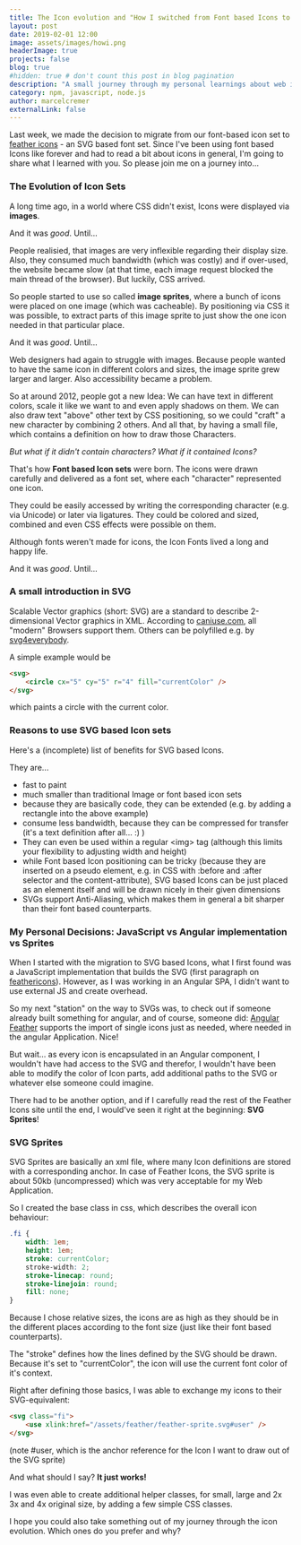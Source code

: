 ```yaml
---
title: The Icon evolution and "How I switched from Font based Icons to SVG"
layout: post
date: 2019-02-01 12:00
image: assets/images/howi.png
headerImage: true
projects: false
blog: true
#hidden: true # don't count this post in blog pagination
description: "A small journey through my personal learnings about web icons and how they are displayed."
category: npm, javascript, node.js
author: marcelcremer
externalLink: false
---
```


Last week, we made the decision to migrate from our font-based icon set to [feather icons](feathericons.com) - an SVG based font set. Since I've been using font based Icons like forever and had to read a bit about icons in general, I'm going to share what I learned with you. So please join me on a journey into...

### The Evolution of Icon Sets

A long time ago, in a world where CSS didn't exist, Icons were displayed via **images**.

And it was _good_.
Until...

People realisied, that images are very inflexible regarding their display size. Also, they consumed much bandwidth (which was costly) and if over-used, the website became slow (at that time, each image request blocked the main thread of the browser). But luckily, CSS arrived.

So people started to use so called **image sprites**, where a bunch of icons were placed on one image (which was cacheable). By positioning via CSS it was possible, to extract parts of this image sprite to just show the one icon needed in that particular place.

And it was _good_.
Until...

Web designers had again to struggle with images. Because people wanted to have the same icon in different colors and sizes, the image sprite grew larger and larger. Also accessibility became a problem.

So at around 2012, people got a new Idea: We can have text in different colors, scale it like we want to and even apply shadows on them. We can also draw text "above" other text by CSS positioning, so we could "craft" a new character by combining 2 others. And all that, by having a small file, which contains a definition on how to draw those Characters.

_But what if it didn't contain characters? What if it contained Icons?_

That's how **Font based Icon sets** were born. The icons were drawn carefully and delivered as a font set, where each "character" represented one icon.

They could be easily accessed by writing the corresponding character (e.g. via Unicode) or later via ligatures. They could be colored and sized, combined and even CSS effects were possible on them.

Although fonts weren't made for icons, the Icon Fonts lived a long and happy life.

And it was _good_.
Until...

### A small introduction in SVG

Scalable Vector graphics (short: SVG) are a standard to describe 2-dimensional Vector graphics in XML. According to [caniuse.com](https://caniuse.com/#search=SVG), all "modern" Browsers support them. Others can be polyfilled e.g. by [svg4everybody](https://github.com/jonathantneal/svg4everybody).

A simple example would be

```html
<svg>
    <circle cx="5" cy="5" r="4" fill="currentColor" />
</svg>
```

which paints a circle with the current color.

### Reasons to use SVG based Icon sets

Here's a (incomplete) list of benefits for SVG based Icons.

They are...

-   fast to paint
-   much smaller than traditional Image or font based icon sets
-   because they are basically code, they can be extended (e.g. by adding a rectangle into the above example)
-   consume less bandwidth, because they can be compressed for transfer (it's a text definition after all... :) )
-   They can even be used within a regular \<img> tag (although this limits your flexibility to adjusting width and height)
-   while Font based Icon positioning can be tricky (because they are inserted on a pseudo element, e.g. in CSS with :before and :after selector and the content-attribute), SVG based Icons can be just placed as an element itself and will be drawn nicely in their given dimensions
-   SVGs support Anti-Aliasing, which makes them in general a bit sharper than their font based counterparts.

### My Personal Decisions: JavaScript vs Angular implementation vs Sprites

When I started with the migration to SVG based Icons, what I first found was a JavaScript implementation that builds the SVG (first paragraph on [feathericons](https://github.com/feathericons/feather)). However, as I was working in an Angular SPA, I didn't want to use external JS and create overhead.

So my next "station" on the way to SVGs was, to check out if someone already built something for angular, and of course, someone did: [Angular Feather](https://github.com/michaelbazos/angular-feather) supports the import of single icons just as needed, where needed in the angular Application. Nice!

But wait... as every icon is encapsulated in an Angular component, I wouldn't have had access to the SVG and therefor, I wouldn't have been able to modify the color of Icon parts, add additional paths to the SVG or whatever else someone could imagine.

There had to be another option, and if I carefully read the rest of the Feather Icons site until the end, I would've seen it right at the beginning: **SVG Sprites**!

### SVG Sprites

SVG Sprites are basically an xml file, where many Icon definitions are stored with a corresponding anchor. In case of Feather Icons, the SVG sprite is about 50kb (uncompressed) which was very acceptable for my Web Application.

So I created the base class in css, which describes the overall icon behaviour:

```css
.fi {
    width: 1em;
    height: 1em;
    stroke: currentColor;
    stroke-width: 2;
    stroke-linecap: round;
    stroke-linejoin: round;
    fill: none;
}
```

Because I chose relative sizes, the icons are as high as they should be in the different places according to the font size (just like their font based counterparts).

The "stroke" defines how the lines defined by the SVG should be drawn. Because it's set to "currentColor", the icon will use the current font color of it's context.

Right after defining those basics, I was able to exchange my icons to their SVG-equivalent:

```html
<svg class="fi">
    <use xlink:href="/assets/feather/feather-sprite.svg#user" />
</svg>
```

(note #user, which is the anchor reference for the Icon I want to draw out of the SVG sprite)

And what should I say? **It just works!**

I was even able to create additional helper classes, for small, large and 2x 3x and 4x original size, by adding a few simple CSS classes.

I hope you could also take something out of my journey through the icon evolution. Which ones do you prefer and why?
